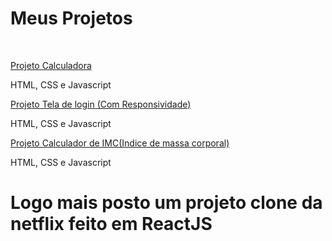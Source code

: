 
# Meus Projetos
  
<br>



<a href="https://mikecript.github.io/projetos/desafioCalculadora">Projeto Calculadora</a>
<p>HTML, CSS e Javascript</p>

<a href="https://mikecript.github.io/projetos/projeto-tela-login/login.html">Projeto Tela de login (Com Responsividade) </a> <br>
<p>HTML, CSS e Javascript</p>

<a href="https://mikecript.github.io/projetos/projeto-indice-massa-corporal/assets/index.html">Projeto Calculador de IMC(Indice de massa corporal)</a> <br>
<p>HTML, CSS e Javascript</p>


# Logo mais posto um projeto clone da netflix feito em ReactJS








 
